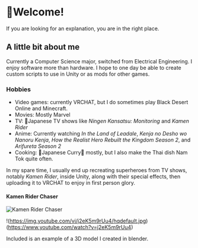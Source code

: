 # 👋Welcome!
If you are looking for an explanation, you are in the right place.
## A little bit about me
Currently a Computer Science major, switched from Electrical Engineering. I enjoy software more than hardware. I hope to one day be able to create custom scripts to use in Unity or as mods for other games.
### Hobbies
- Video games: currently VRCHAT, but I do sometimes play Black Desert Online and Minecraft.
- Movies: Mostly Marvel
- TV: 🗾Japanese TV shows like *Ningen Kansatsu: Monitoring* and *Kamen Rider*
- Anime: Currently watching *In the Land of Leadale*, *Kenja no Desho wo Nanoru Kenja*, *How the Realist Hero Rebuilt the Kingdom Season 2*, and *Arifureta Season 2*
- Cooking: 🍛Japanese Curry🍛 mostly, but I also make the Thai dish Nam Tok quite often.

In my spare time, I usually end up recreating superheroes from TV shows, notably *Kamen Rider*, inside Unity, along with their special effects, then uploading it to VRCHAT to enjoy in first person glory.
#### Kamen Rider Chaser
![Kamen Rider Chaser](https://thumbs.gfycat.com/AdoredPoliticalFlickertailsquirrel-size_restricted.gif)

!(https://img.youtube.com/vi/j2eK5m9rUu4/hqdefault.jpg)(https://www.youtube.com/watch?v=j2eK5m9rUu4)

Included is an example of a 3D model I created in blender.
